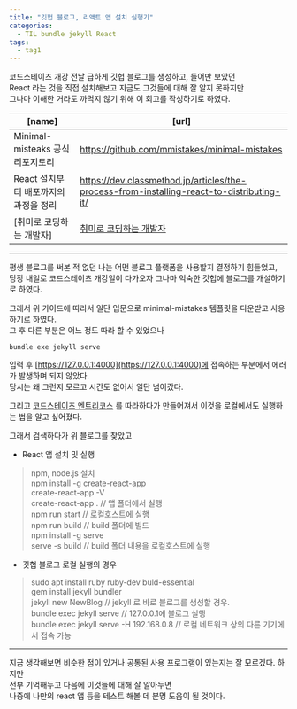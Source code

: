 ```yaml
---
title: "깃헙 블로그, 리액트 앱 설치 실행기"
categories:
  - TIL bundle jekyll React
tags:
  - tag1
---
```


코드스테이츠 개강 전날 급하게 깃헙 블로그를 생성하고, 들어만 보았던  
React 라는 것을 직접 설치해보고 지금도 그것들에 대해 잘 알지 못하지만  
그나마 이해한 거라도 까먹지 않기 위해 이 회고를 작성하기로 하였다.

| [name]   |   [url] |
|    ----  |   ----  |
|Minimal-misteaks 공식 리포지토리 | https://github.com/mmistakes/minimal-mistakes |
| React 설치부터 배포까지의 과정을 정리 | https://dev.classmethod.jp/articles/the-process-from-installing-react-to-distributing-it/ |
|[취미로 코딩하는 개발자] | [취미로 코딩하는 개발자](https://devinlife.com/)  |

-----------------------

평생 블로그를 써본 적 없던 나는 어떤 블로그 플랫폼을 사용할지 결정하기 힘들었고,  
당장 내일로 코드스테이츠 개강일이 다가오자 그나마 익숙한 깃헙에 블로그를 개설하기로 하였다.  

그래서 위 가이드에 따라서 일단 입문으로 minimal-mistakes 템플릿을 다운받고 사용하기로 하였다.   
그 후 다른 부분은 어느 정도 따라 할 수 있었으나  
```
bundle exe jekyll serve
```
입력 후 [https://127.0.0.1:4000](https://127.0.0.1:4000)에 접속하는 부분에서 에러가 발생하며 되지 않았다.  
당시는 왜 그런지 모르고 시간도 없어서 일단 넘어갔다.  

그리고 [코드스테이츠 엔트리코스](https://seb.oopy.io/entry-course) 를 따라하다가 만들어져서 이것을 로컬에서도 실행하는 법을 알고 싶어졌다.  

 그래서 검색하다가 위 블로그를 찾았고 

- React 앱 설치 및 실행
> npm, node.js 설치  
npm install -g create-react-app  
create-react-app -V   
create-react-app . // 앱 폴더에서 실행  
npm run start // 로컬호스트에 실행  
npm run build // build 폴더에 빌드  
npm install -g serve  
serve -s build // build 폴더 내용을 로컬호스트에 실행  

- 깃헙 블로그 로컬 실행의 경우
> sudo apt install ruby ruby-dev buld-essential  
gem install jekyll bundler      
jekyll new NewBlog // jekyll 로 바로 블로그를 생성할 경우.  
bundle exec jekyll serve // 127.0.0.1에 블로그 실행  
bundle exec jekyll serve -H 192.168.0.8 // 로컬 네트워크 상의 다른 기기에서 접속 가능

-----

지금 생각해보면 비슷한 점이 있거나 공통된 사용 프로그램이 있는지는 잘 모르겠다. 하지만  
전부 기억해두고 다음에 이것들에 대해 잘 알아두면  
나중에 나만의 react 앱 등을 테스트 해볼 데 분명 도움이 될 것이다.